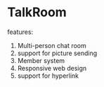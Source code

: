 # TalkRoom
features:
1. Multi-person chat room
2. support for picture sending
3. Member system
4. Responsive web design
5. support for hyperlink
